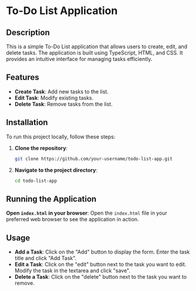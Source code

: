 # To-Do List Application

## Description

This is a simple To-Do List application that allows users to create, edit, and delete tasks. The application is built using TypeScript, HTML, and CSS. It provides an intuitive interface for managing tasks efficiently.

## Features

- **Create Task**: Add new tasks to the list.
- **Edit Task**: Modify existing tasks.
- **Delete Task**: Remove tasks from the list.

## Installation

To run this project locally, follow these steps:

1. **Clone the repository**:
    ```bash
    git clone https://github.com/your-username/todo-list-app.git
    ```
2. **Navigate to the project directory**:
    ```bash
    cd todo-list-app
    ```

## Running the Application


 **Open `index.html` in your browser**:
    Open the `index.html` file in your preferred web browser to see the application in action.

## Usage

- **Add a Task**: Click on the "Add" button to display the form. Enter the task title and click "Add Task".
- **Edit a Task**: Click on the "edit" button next to the task you want to edit. Modify the task in the textarea and click "save".
- **Delete a Task**: Click on the "delete" button next to the task you want to remove.



